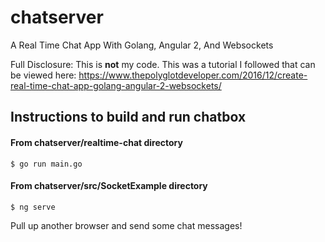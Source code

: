 # chatserver
A Real Time Chat App With Golang, Angular 2, And Websockets

Full Disclosure: This is **not** my code. This was a tutorial I followed that can be viewed here: https://www.thepolyglotdeveloper.com/2016/12/create-real-time-chat-app-golang-angular-2-websockets/

## **Instructions to build and run chatbox**
#### From chatserver/realtime-chat directory
```shell
$ go run main.go
```
#### From chatserver/src/SocketExample directory
```shell
$ ng serve
```
Pull up another browser and send some chat messages!